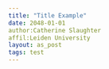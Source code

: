 ```yaml
---
title: "Title Example"
date: 2048-01-01
author:Catherine Slaughter
affil:Leiden University
layout: as_post
tags: test
---
```




